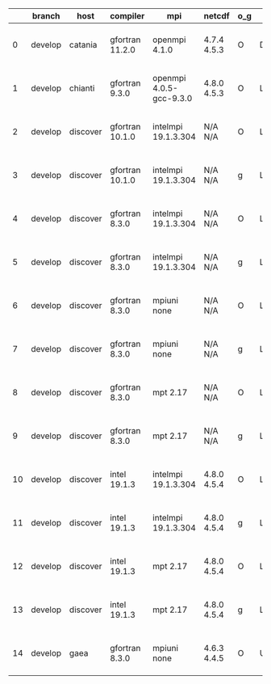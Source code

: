 |    | branch   | host     | compiler        | mpi                     | netcdf      | o_g   | os     | build   | u_pass   | u_fail   | s_pass   | s_fail   | e_pass   | e_fail   | nuopc_pass   | nuopc_fail   | artifacts_hash                                                                                                                                                      | modified                  |
|----|----------|----------|-----------------|-------------------------|-------------|-------|--------|---------|----------|----------|----------|----------|----------|----------|--------------|--------------|---------------------------------------------------------------------------------------------------------------------------------------------------------------------|---------------------------|
|  0 | develop  | catania  | gfortran 11.2.0 | openmpi 4.1.0           | 4.7.4 4.5.3 | O     | Darwin | pass    | 13508    | 154      | 41       | 8        | 80       | 0        | 45           | 5            | [artifacts](https://github.com/esmf-org/esmf-test-artifacts/tree/3747932e123dbb932a6c9c3f2affc1a1e0bfa5f7/develop/catania/gfortran/11.2.0/O/openmpi/4.1.0)          | 2022-05-05 00:06:27 -0600 |
|  1 | develop  | chianti  | gfortran 9.3.0  | openmpi 4.0.5-gcc-9.3.0 | 4.8.0 4.5.3 | O     | Linux  | pass    | 13662    | 0        | 49       | 0        | 80       | 0        | 50           | 0            | [artifacts](https://github.com/esmf-org/esmf-test-artifacts/tree/19c191a15ee11bd8fa523bc9a3e5372fcd876e4c/develop/chianti/gfortran/9.3.0/O/openmpi/4.0.5-gcc-9.3.0) | 2022-05-05 01:54:19 -0400 |
|  2 | develop  | discover | gfortran 10.1.0 | intelmpi 19.1.3.304     | N/A N/A     | O     | Linux  | pass    | 13647    | 15       | 49       | 0        | 80       | 0        | 50           | 0            | [artifacts](https://github.com/esmf-org/esmf-test-artifacts/tree/16f8e994d6bf2f7f1a510fa6ed8fc08dfbf612b9/develop/discover/gfortran/10.1.0/O/intelmpi/19.1.3.304)   | 2022-05-05 01:41:15 -0400 |
|  3 | develop  | discover | gfortran 10.1.0 | intelmpi 19.1.3.304     | N/A N/A     | g     | Linux  | pass    | 13647    | 15       | 49       | 0        | 80       | 0        | 50           | 0            | [artifacts](https://github.com/esmf-org/esmf-test-artifacts/tree/aba4d91526f222a966007cddb7ef650b6e36257a/develop/discover/gfortran/10.1.0/g/intelmpi/19.1.3.304)   | 2022-05-05 01:45:58 -0400 |
|  4 | develop  | discover | gfortran 8.3.0  | intelmpi 19.1.3.304     | N/A N/A     | O     | Linux  | pass    | 13647    | 15       | 49       | 0        | 80       | 0        | 50           | 0            | [artifacts](https://github.com/esmf-org/esmf-test-artifacts/tree/fc3409329303a2e8f83f644842a947cdfaaca2af/develop/discover/gfortran/8.3.0/O/intelmpi/19.1.3.304)    | 2022-05-05 01:37:49 -0400 |
|  5 | develop  | discover | gfortran 8.3.0  | intelmpi 19.1.3.304     | N/A N/A     | g     | Linux  | pass    | 13647    | 15       | 49       | 0        | 80       | 0        | 50           | 0            | [artifacts](https://github.com/esmf-org/esmf-test-artifacts/tree/f061807e3bb5db35e989fbca9d849ede302fc107/develop/discover/gfortran/8.3.0/g/intelmpi/19.1.3.304)    | 2022-05-05 01:47:53 -0400 |
|  6 | develop  | discover | gfortran 8.3.0  | mpiuni none             | N/A N/A     | O     | Linux  | pass    | 12136    | 0        | 8        | 0        | 43       | 0        | 0            | 50           | [artifacts](https://github.com/esmf-org/esmf-test-artifacts/tree/dd9119e45f90b6e3c9a679d822ddfdc82c983211/develop/discover/gfortran/8.3.0/O/mpiuni/none)            | 2022-05-05 01:28:05 -0400 |
|  7 | develop  | discover | gfortran 8.3.0  | mpiuni none             | N/A N/A     | g     | Linux  | pass    | 12136    | 0        | 8        | 0        | 43       | 0        | 0            | 50           | [artifacts](https://github.com/esmf-org/esmf-test-artifacts/tree/cbb2c93ccbe6e7f8da4aef10144ce3ca15c4d87d/develop/discover/gfortran/8.3.0/g/mpiuni/none)            | 2022-05-05 01:39:11 -0400 |
|  8 | develop  | discover | gfortran 8.3.0  | mpt 2.17                | N/A N/A     | O     | Linux  | pass    | 13662    | 0        | 49       | 0        | 80       | 0        | 46           | 4            | [artifacts](https://github.com/esmf-org/esmf-test-artifacts/tree/05a8c6ae4a5499cf7ccb552a4782357cccd58127/develop/discover/gfortran/8.3.0/O/mpt/2.17)               | 2022-05-05 01:30:16 -0400 |
|  9 | develop  | discover | gfortran 8.3.0  | mpt 2.17                | N/A N/A     | g     | Linux  | pass    | 13662    | 0        | 49       | 0        | 80       | 0        | 46           | 4            | [artifacts](https://github.com/esmf-org/esmf-test-artifacts/tree/622edfef4f3180bb3d6ec52383ce912569c571ec/develop/discover/gfortran/8.3.0/g/mpt/2.17)               | 2022-05-05 01:38:47 -0400 |
| 10 | develop  | discover | intel 19.1.3    | intelmpi 19.1.3.304     | 4.8.0 4.5.4 | O     | Linux  | pass    | 13662    | 0        | 49       | 0        | 80       | 0        | 50           | 0            | [artifacts](https://github.com/esmf-org/esmf-test-artifacts/tree/29519e9fdeae3ae3a030ae2866ddeb318ef88b21/develop/discover/intel/19.1.3/O/intelmpi/19.1.3.304)      | 2022-05-05 01:54:48 -0400 |
| 11 | develop  | discover | intel 19.1.3    | intelmpi 19.1.3.304     | 4.8.0 4.5.4 | g     | Linux  | pass    | 13662    | 0        | 49       | 0        | 80       | 0        | 50           | 0            | [artifacts](https://github.com/esmf-org/esmf-test-artifacts/tree/b3cf6444bb8330959db3aecd3b64482ca55c09f3/develop/discover/intel/19.1.3/g/intelmpi/19.1.3.304)      | 2022-05-05 01:59:14 -0400 |
| 12 | develop  | discover | intel 19.1.3    | mpt 2.17                | 4.8.0 4.5.4 | O     | Linux  | pass    | 13662    | 0        | 49       | 0        | 80       | 0        | 0            | 50           | [artifacts](https://github.com/esmf-org/esmf-test-artifacts/tree/7fa5f9a6a582417a21a308d36d700442ae7ae8d8/develop/discover/intel/19.1.3/O/mpt/2.17)                 | 2022-05-05 01:45:11 -0400 |
| 13 | develop  | discover | intel 19.1.3    | mpt 2.17                | 4.8.0 4.5.4 | g     | Linux  | pass    | 13662    | 0        | 49       | 0        | 80       | 0        | 0            | 50           | [artifacts](https://github.com/esmf-org/esmf-test-artifacts/tree/6c08f797e378e1080164514ace9987384b8e8398/develop/discover/intel/19.1.3/g/mpt/2.17)                 | 2022-05-05 01:47:26 -0400 |
| 14 | develop  | gaea     | gfortran 8.3.0  | mpiuni none             | 4.6.3 4.4.5 | O     | Unicos | pass    | pending  | pending  | pending  | pending  | pending  | pending  | pending      | pending      | [artifacts](https://github.com/esmf-org/esmf-test-artifacts/tree/b1015b14b0377665a65f3282e5aba0759739b9d4/develop/gaea/gfortran/8.3.0/O/mpiuni/none)                | 2022-05-05 00:23:49 -0400 |